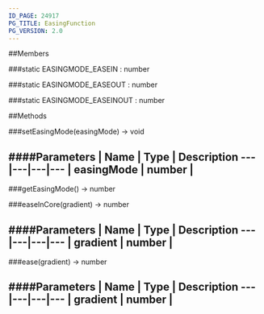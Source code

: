 ```yaml
---
ID_PAGE: 24917
PG_TITLE: EasingFunction
PG_VERSION: 2.0
---
```




##Members

###static EASINGMODE_EASEIN : number




###static EASINGMODE_EASEOUT : number




###static EASINGMODE_EASEINOUT : number









##Methods

###setEasingMode(easingMode) &rarr; void



####Parameters
 | Name | Type | Description
---|---|---|---
 | easingMode | number | 
---

###getEasingMode() &rarr; number




###easeInCore(gradient) &rarr; number



####Parameters
 | Name | Type | Description
---|---|---|---
 | gradient | number | 
---

###ease(gradient) &rarr; number

####Parameters
 | Name | Type | Description
---|---|---|---
 | gradient | number | 
---
